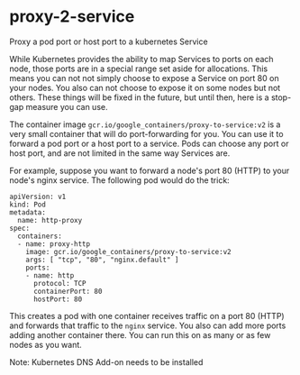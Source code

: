 # proxy-2-service

Proxy a pod port or host port to a kubernetes Service

While Kubernetes provides the ability to map Services to ports on each node,
those ports are in a special range set aside for allocations.  This means you
can not not simply choose to expose a Service on port 80 on your nodes.  You
also can not choose to expose it on some nodes but not others.  These things
will be fixed in the future, but until then, here is a stop-gap measure you can
use.

The container image `gcr.io/google_containers/proxy-to-service:v2` is a very
small container that will do port-forwarding for you.  You can use it to
forward a pod port or a host port to a service.  Pods can choose any port or
host port, and are not limited in the same way Services are.

For example, suppose you want to forward a node's port 80 (HTTP) to your
node's nginx service.  The following pod would do the trick:

```
apiVersion: v1
kind: Pod
metadata:
  name: http-proxy
spec:
  containers:
  - name: proxy-http
    image: gcr.io/google_containers/proxy-to-service:v2
    args: [ "tcp", "80", "nginx.default" ]
    ports:
    - name: http
      protocol: TCP
      containerPort: 80
      hostPort: 80
```

This creates a pod with one container receives traffic on a port 80 (HTTP) and 
forwards that traffic to the `nginx` service.
You also can add more ports adding another container there.
You can run this on as many or as few nodes as you want.

Note: Kubernetes DNS Add-on needs to be installed
